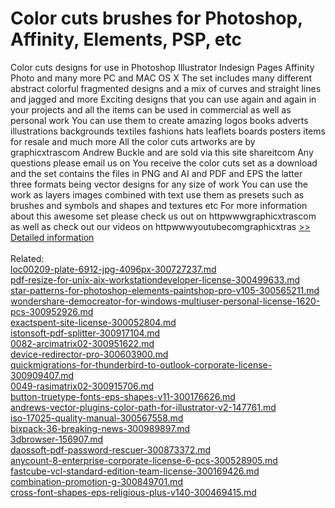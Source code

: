 # Color cuts brushes for Photoshop, Affinity, Elements, PSP, etc
Color cuts designs for use in Photoshop Illustrator Indesign Pages Affinity Photo and many more PC and MAC OS X The set includes many different abstract colorful fragmented designs and a mix of curves and straight lines and jagged and more Exciting designs that you can use again and again in your projects and all the items can be used in commercial as well as personal work You can use them to create amazing logos books adverts illustrations backgrounds textiles fashions hats leaflets boards posters items for resale and much more All the color cuts artworks are by graphicxtrascom Andrew Buckle and are sold via this site shareitcom Any questions please email us on You receive the color cuts set as a download and the set contains the files in PNG and AI and PDF and EPS the latter three formats being vector designs for any size of work You can use the work as layers images combined with text use them as presets such as brushes and symbols and shapes and textures etc For more information about this awesome set please check us out on httpwwwgraphicxtrascom as well as check out our videos on httpwwwyoutubecomgraphicxtras
[>> Detailed information](https://secure.shareit.com/shareit/product.html?productid=300738926&affiliateid=200057808)<br/><br/>Related:
<br />[loc00209-plate-6912-jpg-4096px-300727237.md](https://github.com/downloadplanet/downloadplanet/blob/main/loc00209-plate-6912-jpg-4096px-300727237.md)<br />[pdf-resize-for-unix-aix-workstationdeveloper-license-300499633.md](https://github.com/downloadplanet/downloadplanet/blob/main/pdf-resize-for-unix-aix-workstationdeveloper-license-300499633.md)<br />[star-patterns-for-photoshop-elements-paintshop-pro-v105-300565211.md](https://github.com/downloadplanet/downloadplanet/blob/main/star-patterns-for-photoshop-elements-paintshop-pro-v105-300565211.md)<br />[wondershare-democreator-for-windows-multiuser-personal-license-1620-pcs-300952926.md](https://github.com/downloadplanet/downloadplanet/blob/main/wondershare-democreator-for-windows-multiuser-personal-license-1620-pcs-300952926.md)<br />[exactspent-site-license-300052804.md](https://github.com/downloadplanet/downloadplanet/blob/main/exactspent-site-license-300052804.md)<br />[istonsoft-pdf-splitter-300917104.md](https://github.com/downloadplanet/downloadplanet/blob/main/istonsoft-pdf-splitter-300917104.md)<br />[0082-arcimatrix02-300951622.md](https://github.com/downloadplanet/downloadplanet/blob/main/0082-arcimatrix02-300951622.md)<br />[device-redirector-pro-300603900.md](https://github.com/downloadplanet/downloadplanet/blob/main/device-redirector-pro-300603900.md)<br />[quickmigrations-for-thunderbird-to-outlook-corporate-license-300909407.md](https://github.com/downloadplanet/downloadplanet/blob/main/quickmigrations-for-thunderbird-to-outlook-corporate-license-300909407.md)<br />[0049-rasimatrix02-300915706.md](https://github.com/downloadplanet/downloadplanet/blob/main/0049-rasimatrix02-300915706.md)<br />[button-truetype-fonts-eps-shapes-v11-300176626.md](https://github.com/downloadplanet/downloadplanet/blob/main/button-truetype-fonts-eps-shapes-v11-300176626.md)<br />[andrews-vector-plugins-color-path-for-illustrator-v2-147761.md](https://github.com/downloadplanet/downloadplanet/blob/main/andrews-vector-plugins-color-path-for-illustrator-v2-147761.md)<br />[iso-17025-quality-manual-300567558.md](https://github.com/downloadplanet/downloadplanet/blob/main/iso-17025-quality-manual-300567558.md)<br />[bixpack-36-breaking-news-300989897.md](https://github.com/downloadplanet/downloadplanet/blob/main/bixpack-36-breaking-news-300989897.md)<br />[3dbrowser-156907.md](https://github.com/downloadplanet/downloadplanet/blob/main/3dbrowser-156907.md)<br />[daossoft-pdf-password-rescuer-300873372.md](https://github.com/downloadplanet/downloadplanet/blob/main/daossoft-pdf-password-rescuer-300873372.md)<br />[anycount-8-enterprise-corporate-license-6-pcs-300528905.md](https://github.com/downloadplanet/downloadplanet/blob/main/anycount-8-enterprise-corporate-license-6-pcs-300528905.md)<br />[fastcube-vcl-standard-edition-team-license-300169426.md](https://github.com/downloadplanet/downloadplanet/blob/main/fastcube-vcl-standard-edition-team-license-300169426.md)<br />[combination-promotion-g-300849701.md](https://github.com/downloadplanet/downloadplanet/blob/main/combination-promotion-g-300849701.md)<br />[cross-font-shapes-eps-religious-plus-v140-300469415.md](https://github.com/downloadplanet/downloadplanet/blob/main/cross-font-shapes-eps-religious-plus-v140-300469415.md)